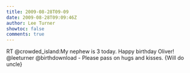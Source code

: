 ```yaml
---
title: 2009-08-28T09-09
date: 2009-08-28T09:09:46Z
author: Lee Turner
showtoc: false
comments: true
---
```


RT @crowded_island:My nephew is 3 today. Happy birthday Oliver! @leeturner @birthdownload - Please pass on hugs and kisses. {Will do uncle}

